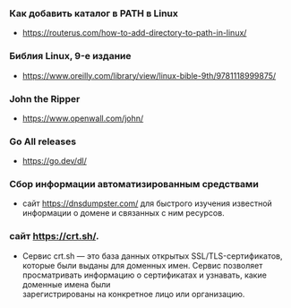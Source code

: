 ### Как добавить каталог в PATH в Linux
  * https://routerus.com/how-to-add-directory-to-path-in-linux/
### Библия Linux, 9-е издание
  * https://www.oreilly.com/library/view/linux-bible-9th/9781118999875/
### John the Ripper
  * https://www.openwall.com/john/

### Go All releases
  * https://go.dev/dl/

### Сбор информации автоматизированным средствами
  * сайт https://dnsdumpster.com/ для быстрого изучения известной информации о домене и связанных с ним ресурсов.
### сайт https://crt.sh/. 
 * Сервис crt.sh — это база данных открытых SSL/TLS-сертификатов, которые были выданы для доменных имен. Сервис позволяет просматривать информацию о сертификатах и узнавать, какие доменные имена были        
    зарегистрированы на конкретное лицо или организацию.

